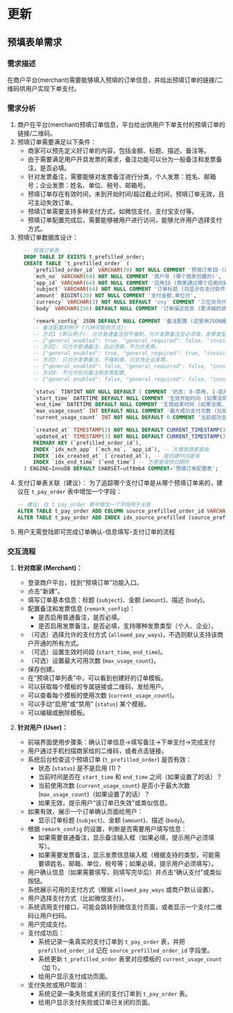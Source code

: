 # 更新

## 预填表单需求

### 需求描述

在商户平台(merchant)需要能够填入预填的订单信息，并给出预填订单的链接/二维码供用户实现下单支付。

### 需求分析

1.  商户在平台(merchant)预填订单信息，平台给出供用户下单支付的预填订单的链接/二维码。
2.  预填订单需要满足以下条件：
    *   商家可以预先定义好订单的内容，包括金额、标题、描述、备注等。
    *   由于需要满足用户开具发票的需求，备注功能可以分为一般备注和发票备注，是否必填。
    *   针对发票备注，需要能够对发票备注进行分类，个人发票：姓名、邮箱号；企业发票：姓名、单位、税号、邮箱号。
    *   预填订单存在有效时间，未到开始时间/超过截止时间，预填订单无效，且可主动失效订单。
    *   预填订单需要支持多种支付方式，如微信支付、支付宝支付等。
    *   预填订单配置完成后，需要能够被用户进行访问，能够允许用户选择支付方式。
3.  预填订单数据库设计：
    ```sql
      -- 预填订单表
      DROP TABLE IF EXISTS t_prefilled_order;
      CREATE TABLE `t_prefilled_order` (
         `prefilled_order_id` VARCHAR(30) NOT NULL COMMENT '预填订单ID (这个是给用户访问的唯一凭证，会放在链接或二维码里)',
         `mch_no` VARCHAR(64) NOT NULL COMMENT '商户号 (哪个商家创建的)',
         `app_id` VARCHAR(64) NOT NULL COMMENT '应用ID (商家通过哪个应用创建的)',
         `subject` VARCHAR(64) NOT NULL COMMENT '订单标题 (将显示在支付软件的支付信息页面)',
         `amount` BIGINT(20) NOT NULL COMMENT '支付金额,单位分',
         `currency` VARCHAR(3) NOT NULL DEFAULT 'cny' COMMENT '三位货币代码 (默认是人民币 cny)',
         `body` VARCHAR(256) DEFAULT NULL COMMENT '订单描述信息 (更详细的说明)',

         `remark_config` JSON DEFAULT NULL COMMENT '备注配置 (这里用JSON格式存，告诉系统要不要让用户填备注、发票怎么填等。',
         -- 备注配置的例子 (几种可能的方式):
         -- 方式1 (默认例子): 允许普通备注但不强制，允许发票备注且必须填，发票类型支持个人和企业。
         -- {"general_enabled": true, "general_required": false, "invoice_enabled": true, "invoice_required": true, "allowed_invoice_types": ["personal", "corporate"]}
         -- 方式2: 只允许普通备注，且必须填，不允许发票。
         -- {"general_enabled": true, "general_required": true, "invoice_enabled": false, "invoice_required": false, "allowed_invoice_types": []}
         -- 方式3: 只允许发票备注，不强制填，只支持企业发票。
         -- {"general_enabled": false, "general_required": false, "invoice_enabled": true, "invoice_required": false, "allowed_invoice_types": ["corporate"]}
         -- 方式4: 不允许任何备注和发票配置。
         -- {"general_enabled": false, "general_required": false, "invoice_enabled": false, "invoice_required": false, "allowed_invoice_types": []}

         `status` TINYINT NOT NULL DEFAULT 1 COMMENT '状态: 0-禁用, 1-启用 (商家可以手动让它失效)',
         `start_time` DATETIME DEFAULT NULL COMMENT '生效开始时间 (如果没填，立刻生效)',
         `end_time` DATETIME DEFAULT NULL COMMENT '生效结束时间 (如果没填，就永远有效)',
         `max_usage_count` INT DEFAULT NULL COMMENT '最大成功支付次数 (比如搞活动，前100名有效，null表示不限制)',
         `current_usage_count` INT NOT NULL DEFAULT 0 COMMENT '当前成功支付次数 (记录有多少人通过这个模板成功付款了)',

         `created_at` TIMESTAMP(3) NOT NULL DEFAULT CURRENT_TIMESTAMP(3) COMMENT '创建时间',
         `updated_at` TIMESTAMP(3) NOT NULL DEFAULT CURRENT_TIMESTAMP(3) ON UPDATE CURRENT_TIMESTAMP(3) COMMENT '更新时间',
         PRIMARY KEY (`prefilled_order_id`),
         INDEX `idx_mch_app` (`mch_no`, `app_id`), -- 方便按商家查询
         INDEX `idx_created_at` (`created_at`), -- 按创建时间查询
         INDEX `idx_end_time` (`end_time`) -- 方便查询快过期的
      ) ENGINE=InnoDB DEFAULT CHARSET=utf8mb4 COMMENT='预填订单配置表';
    ```
4.  支付订单表关联（建议）：
    为了追踪哪个支付订单是从哪个预填订单来的，建议在 `t_pay_order` 表中增加一个字段：
    ```sql
    -- 建议: 在 t_pay_order 表中增加一个字段用于关联
    ALTER TABLE t_pay_order ADD COLUMN source_prefilled_order_id VARCHAR(30) NULL COMMENT '来源预填订单ID';
    ALTER TABLE t_pay_order ADD INDEX idx_source_prefilled (source_prefilled_order_id); -- 加个索引方便查询
    ```
5. 用户无需登陆即可完成订单确认-信息填写-支付订单的流程

### 交互流程

1.  **针对商家 (Merchant)：**
    *   登录商户平台，找到“预填订单”功能入口。
    *   点击“新建”。
    *   填写订单基本信息：标题 (`subject`)、金额 (`amount`)、描述 (`body`)。
    *   配置备注和发票信息 (`remark_config`)：
        *   是否启用普通备注，是否必填。
        *   是否启用发票备注，是否必填，支持哪种发票类型（个人、企业）。
    *   （可选）选择允许的支付方式 (`allowed_pay_ways`)，不选则默认支持该商户开通的所有方式。
    *   （可选）设置生效时间段 (`start_time`, `end_time`)。
    *   （可选）设置最大可用次数 (`max_usage_count`)。
    *   保存创建。
    *   在“预填订单列表”中，可以看到创建好的订单模板。
    *   可以获取每个模板的专属链接或二维码，发给用户。
    *   可以查看每个模板的使用次数 (`current_usage_count`)。
    *   可以手动“启用”或“禁用” (`status`) 某个模板。
    *   可以编辑或删除模板。

2.  **针对用户 (User)：**
    *   前端界面使用步骤条：确认订单信息->填写备注->下单支付->完成支付
    *   用户通过手机扫描商家给的二维码，或者点击链接。
    *   系统后台检查这个预填订单 (`t_prefilled_order`) 是否有效：
        *   状态 (`status`) 是不是启用 (1)？
        *   当前时间是否在 `start_time` 和 `end_time` 之间（如果设置了的话）？
        *   当前使用次数 (`current_usage_count`) 是否小于最大次数 (`max_usage_count`)（如果设置了的话）？
        *   如果无效，提示用户“该订单已失效”或类似信息。
    *   如果有效，展示一个订单确认页面给用户：
        *   显示订单标题 (`subject`)、金额 (`amount`)、描述 (`body`)。
    *   根据 `remark_config` 的设置，判断是否需要用户填写信息：
        *   如果需要普通备注，显示备注输入框（如果必填，提示用户必须填写）。
        *   如果需要发票备注，显示发票信息输入框（根据支持的类型，可能需要填姓名、邮箱、单位、税号等；如果必填，提示用户必须填写）。
    *   用户确认信息（如果需要填写，则填写完毕后）并点击“确认支付”或类似按钮。
    *   系统展示可用的支付方式（根据 `allowed_pay_ways` 或商户默认设置）。
    *   用户选择支付方式（比如微信支付）。
    *   系统调用支付接口，可能会跳转到微信支付页面，或者显示一个支付二维码让用户扫码。
    *   用户完成支付。
    *   支付成功后：
        *   系统记录一条真实的支付订单到 `t_pay_order` 表，并把 `prefilled_order_id` 记在 `source_prefilled_order_id` 字段里。
        *   系统更新 `t_prefilled_order` 表里对应模板的 `current_usage_count`（加 1）。
        *   给用户显示支付成功页面。
    *   支付失败或用户取消：
        *   系统记录一条失败或关闭的支付订单到 `t_pay_order` 表。
        *   给用户显示支付失败或订单已关闭的页面。
